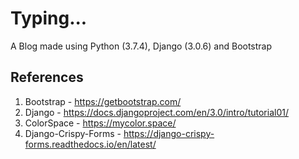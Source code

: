# Typing...

A Blog made using Python (3.7.4), Django (3.0.6) and Bootstrap

## References

1. Bootstrap - https://getbootstrap.com/
1. Django - https://docs.djangoproject.com/en/3.0/intro/tutorial01/
1. ColorSpace - https://mycolor.space/
1. Django-Crispy-Forms - https://django-crispy-forms.readthedocs.io/en/latest/
